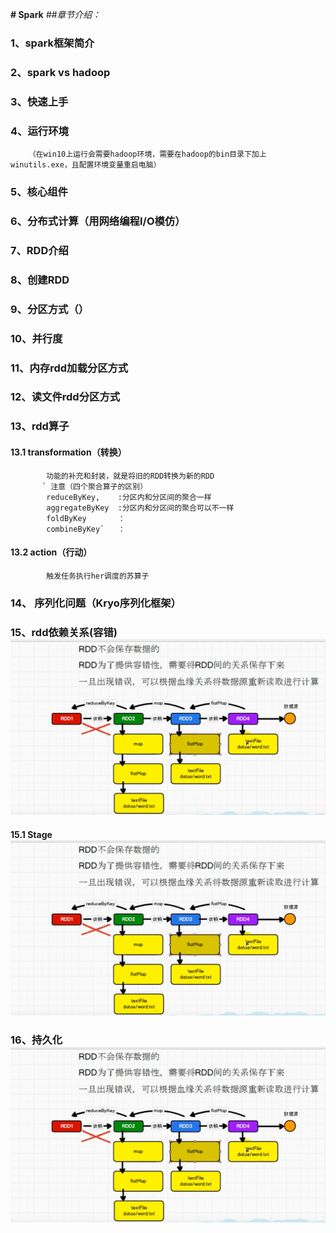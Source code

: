 **# Spark**
_##章节介绍：_
### 1、spark框架简介
### 2、spark vs hadoop
### 3、快速上手
### 4、运行环境
        （在win10上运行会需要hadoop环境，需要在hadoop的bin目录下加上winutils.exe，且配置环境变量重启电脑）
### 5、核心组件
### 6、分布式计算（用网络编程I/O模仿）
### 7、RDD介绍
### 8、创建RDD
### 9、分区方式（）
### 10、并行度
### 11、内存rdd加载分区方式
### 12、读文件rdd分区方式
### 13、rdd算子
#### 13.1 transformation（转换）
            功能的补充和封装，就是将旧的RDD转换为新的RDD
           ` 注意（四个聚合算子的区别）
            reduceByKey,    :分区内和分区间的聚合一样
            aggregateByKey  :分区内和分区间的聚合可以不一样
            foldByKey       ：
            combineByKey`   ：
####    13.2 action（行动）
            触发任务执行her调度的苏算子

### 14、 序列化问题（Kryo序列化框架）

### 15、rdd依赖关系(容错) ![依赖.png](img.png)
#### 15.1 Stage ![任务划分.png](img.png)
### 16、持久化 ![持久化.png](img.png)

 
